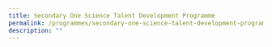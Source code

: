 ```yaml
---
title: Secondary One Science Talent Development Programme
permalink: /programmes/secondary-one-science-talent-development-programme/
description: ""
---
```

